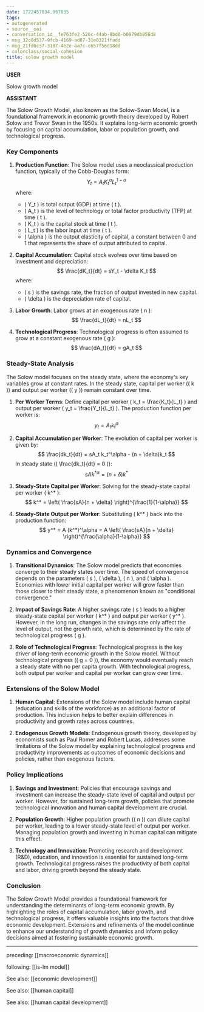 ```yaml
---
date: 1722457034.967035
tags:
- autogenerated
- source__oai
- conversation_id__fe763fe2-526c-44ab-8bd0-b0979db856d8
- msg_32c8d537-9fcb-4169-ad87-31e8321ffadd
- msg_21fd0c37-3107-4e2e-aa7c-c657f56d18dd
- colorclass/social-cohesion
title: solow growth model
---
```


**USER**

Solow growth model


**ASSISTANT**

The Solow Growth Model, also known as the Solow-Swan Model, is a foundational framework in economic growth theory developed by Robert Solow and Trevor Swan in the 1950s. It explains long-term economic growth by focusing on capital accumulation, labor or population growth, and technological progress.

### Key Components

1. **Production Function**:
   The Solow model uses a neoclassical production function, typically of the Cobb-Douglas form:
   $$
   Y_t = A_t K_t^\alpha L_t^{1-\alpha}
   $$
   where:
   - \( Y_t \) is total output (GDP) at time \( t \).
   - \( A_t \) is the level of technology or total factor productivity (TFP) at time \( t \).
   - \( K_t \) is the capital stock at time \( t \).
   - \( L_t \) is the labor input at time \( t \).
   - \( \alpha \) is the output elasticity of capital, a constant between 0 and 1 that represents the share of output attributed to capital.

2. **Capital Accumulation**:
   Capital stock evolves over time based on investment and depreciation:
   $$
   \frac{dK_t}{dt} = sY_t - \delta K_t
   $$
   where:
   - \( s \) is the savings rate, the fraction of output invested in new capital.
   - \( \delta \) is the depreciation rate of capital.

3. **Labor Growth**:
   Labor grows at an exogenous rate \( n \):
   $$
   \frac{dL_t}{dt} = nL_t
   $$

4. **Technological Progress**:
   Technological progress is often assumed to grow at a constant exogenous rate \( g \):
   $$
   \frac{dA_t}{dt} = gA_t
   $$

### Steady-State Analysis

The Solow model focuses on the steady state, where the economy's key variables grow at constant rates. In the steady state, capital per worker (\( k \)) and output per worker (\( y \)) remain constant over time.

1. **Per Worker Terms**:
   Define capital per worker \( k_t = \frac{K_t}{L_t} \) and output per worker \( y_t = \frac{Y_t}{L_t} \). The production function per worker is:
   $$
   y_t = A_t k_t^\alpha
   $$

2. **Capital Accumulation per Worker**:
   The evolution of capital per worker is given by:
   $$
   \frac{dk_t}{dt} = sA_t k_t^\alpha - (n + \delta)k_t
   $$
   In steady state (\( \frac{dk_t}{dt} = 0 \)):
   $$
   sA k^{*\alpha} = (n + \delta)k^*
   $$

3. **Steady-State Capital per Worker**:
   Solving for the steady-state capital per worker \( k^* \):
   $$
   k^* = \left( \frac{sA}{n + \delta} \right)^{\frac{1}{1-\alpha}}
   $$

4. **Steady-State Output per Worker**:
   Substituting \( k^* \) back into the production function:
   $$
   y^* = A (k^*)^\alpha = A \left( \frac{sA}{n + \delta} \right)^{\frac{\alpha}{1-\alpha}}
   $$

### Dynamics and Convergence

1. **Transitional Dynamics**:
   The Solow model predicts that economies converge to their steady states over time. The speed of convergence depends on the parameters \( s \), \( \delta \), \( n \), and \( \alpha \). Economies with lower initial capital per worker will grow faster than those closer to their steady state, a phenomenon known as "conditional convergence."

2. **Impact of Savings Rate**:
   A higher savings rate \( s \) leads to a higher steady-state capital per worker \( k^* \) and output per worker \( y^* \). However, in the long run, changes in the savings rate only affect the level of output, not the growth rate, which is determined by the rate of technological progress \( g \).

3. **Role of Technological Progress**:
   Technological progress is the key driver of long-term economic growth in the Solow model. Without technological progress (\( g = 0 \)), the economy would eventually reach a steady state with no per capita growth. With technological progress, both output per worker and capital per worker can grow over time.

### Extensions of the Solow Model

1. **Human Capital**:
   Extensions of the Solow model include human capital (education and skills of the workforce) as an additional factor of production. This inclusion helps to better explain differences in productivity and growth rates across countries.

2. **Endogenous Growth Models**:
   Endogenous growth theory, developed by economists such as Paul Romer and Robert Lucas, addresses some limitations of the Solow model by explaining technological progress and productivity improvements as outcomes of economic decisions and policies, rather than exogenous factors.

### Policy Implications

1. **Savings and Investment**:
   Policies that encourage savings and investment can increase the steady-state level of capital and output per worker. However, for sustained long-term growth, policies that promote technological innovation and human capital development are crucial.

2. **Population Growth**:
   Higher population growth (\( n \)) can dilute capital per worker, leading to a lower steady-state level of output per worker. Managing population growth and investing in human capital can mitigate this effect.

3. **Technology and Innovation**:
   Promoting research and development (R&D), education, and innovation is essential for sustained long-term growth. Technological progress raises the productivity of both capital and labor, driving growth beyond the steady state.

### Conclusion

The Solow Growth Model provides a foundational framework for understanding the determinants of long-term economic growth. By highlighting the roles of capital accumulation, labor growth, and technological progress, it offers valuable insights into the factors that drive economic development. Extensions and refinements of the model continue to enhance our understanding of growth dynamics and inform policy decisions aimed at fostering sustainable economic growth.


---

preceding: [[macroeconomic dynamics]]  


following: [[is-lm model]]

See also: [[economic development]]


See also: [[human capital]]


See also: [[human capital development]]